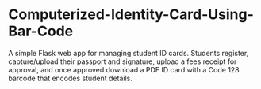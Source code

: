 # Computerized-Identity-Card-Using-Bar-Code
A simple Flask web app for managing student ID cards. Students register, capture/upload their passport and signature, upload a fees receipt for approval, and once approved download a PDF ID card with a Code 128 barcode that encodes student details.
